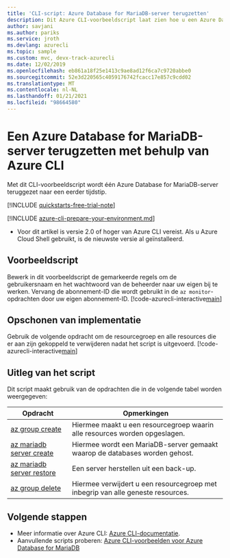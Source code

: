 ```yaml
---
title: 'CLI-script: Azure Database for MariaDB-server terugzetten'
description: Dit Azure CLI-voorbeeldscript laat zien hoe u een Azure Database for MariaDB-server en de databases ervan kunt terugzetten naar een eerder tijdstip.
author: savjani
ms.author: pariks
ms.service: jroth
ms.devlang: azurecli
ms.topic: sample
ms.custom: mvc, devx-track-azurecli
ms.date: 12/02/2019
ms.openlocfilehash: eb861a18f25e1413c9ae8ad12f6ca7c9720abbe0
ms.sourcegitcommit: 52e3d220565c4059176742fcacc17e857c9cdd02
ms.translationtype: MT
ms.contentlocale: nl-NL
ms.lasthandoff: 01/21/2021
ms.locfileid: "98664580"
---
```

# <a name="restore-an-azure-database-for-mariadb-server-using-azure-cli"></a>Een Azure Database for MariaDB-server terugzetten met behulp van Azure CLI
Met dit CLI-voorbeeldscript wordt één Azure Database for MariaDB-server teruggezet naar een eerder tijdstip.

[!INCLUDE [quickstarts-free-trial-note](../../../includes/quickstarts-free-trial-note.md)]

[!INCLUDE [azure-cli-prepare-your-environment.md](../../../includes/azure-cli-prepare-your-environment.md)]

- Voor dit artikel is versie 2.0 of hoger van Azure CLI vereist. Als u Azure Cloud Shell gebruikt, is de nieuwste versie al geïnstalleerd. 

## <a name="sample-script"></a>Voorbeeldscript
Bewerk in dit voorbeeldscript de gemarkeerde regels om de gebruikersnaam en het wachtwoord van de beheerder naar uw eigen bij te werken. Vervang de abonnement-ID die wordt gebruikt in de `az monitor`-opdrachten door uw eigen abonnement-ID.
[!code-azurecli-interactive[main](../../../cli_scripts/mariadb/backup-restore-pitr/backup-restore.sh?highlight=15-16 "Restore Azure Database for MariaDB.")]

## <a name="clean-up-deployment"></a>Opschonen van implementatie
Gebruik de volgende opdracht om de resourcegroep en alle resources die er aan zijn gekoppeld te verwijderen nadat het script is uitgevoerd. 
[!code-azurecli-interactive[main](../../../cli_scripts/mariadb/backup-restore-pitr/delete-mariadb.sh  "Delete the resource group.")]

## <a name="script-explanation"></a>Uitleg van het script
Dit script maakt gebruik van de opdrachten die in de volgende tabel worden weergegeven:

| **Opdracht** | **Opmerkingen** |
|---|---|
| [az group create](/cli/azure/group#az-group-create) | Hiermee maakt u een resourcegroep waarin alle resources worden opgeslagen. |
| [az mariadb server create](/cli/azure/mariadb/server#az-mariadb-server-create) | Hiermee wordt een MariaDB-server gemaakt waarop de databases worden gehost. |
| [az mariadb server restore](/cli/azure/mariadb/server#az-mariadb-server-restore) | Een server herstellen uit een back-up. |
| [az group delete](/cli/azure/group#az-group-delete) | Hiermee verwijdert u een resourcegroep met inbegrip van alle geneste resources. |

## <a name="next-steps"></a>Volgende stappen
- Meer informatie over Azure CLI: [Azure CLI-documentatie](/cli/azure).
- Aanvullende scripts proberen: [Azure CLI-voorbeelden voor Azure Database for MariaDB](../sample-scripts-azure-cli.md)
